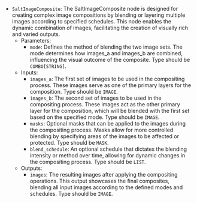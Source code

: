 - `SaltImageComposite`: The SaltImageComposite node is designed for creating complex image compositions by blending or layering multiple images according to specified schedules. This node enables the dynamic combination of images, facilitating the creation of visually rich and varied outputs.
    - Parameters:
        - `mode`: Defines the method of blending the two image sets. The mode determines how images_a and images_b are combined, influencing the visual outcome of the composite. Type should be `COMBO[STRING]`.
    - Inputs:
        - `images_a`: The first set of images to be used in the compositing process. These images serve as one of the primary layers for the composition. Type should be `IMAGE`.
        - `images_b`: The second set of images to be used in the compositing process. These images act as the other primary layer for the composition, which will be blended with the first set based on the specified mode. Type should be `IMAGE`.
        - `masks`: Optional masks that can be applied to the images during the compositing process. Masks allow for more controlled blending by specifying areas of the images to be affected or protected. Type should be `MASK`.
        - `blend_schedule`: An optional schedule that dictates the blending intensity or method over time, allowing for dynamic changes in the compositing process. Type should be `LIST`.
    - Outputs:
        - `images`: The resulting images after applying the compositing operations. This output showcases the final composites, blending all input images according to the defined modes and schedules. Type should be `IMAGE`.
